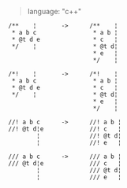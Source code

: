 > language: "c++"

    /**    ¦       ->      /**    ¦
     * a b c                * a b ¦
     * @t d e               * c   ¦
     */    ¦                * @t d¦
                            * e   ¦
                            */    ¦

    /*!    ¦       ->      /*!    ¦
     * a b c                * a b ¦
     * @t d e               * c   ¦
     */    ¦                * @t d¦
                            * e   ¦
                            */    ¦

    //! a b c      ->      //! a b ¦
    //! @t d¦e             //! c   ¦
            ¦              //! @t d¦
            ¦              //! e   ¦

    /// a b c      ->      /// a b ¦
    /// @t d¦e             /// c   ¦
            ¦              /// @t d¦
            ¦              /// e   ¦